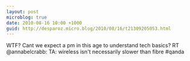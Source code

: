 ```yaml
---
layout: post
microblog: true
date: 2010-08-16 10:00 +1000
guid: http://desparoz.micro.blog/2010/08/16/t21309205053.html
---
```

WTF? Cant we expect a pm in this age to understand tech basics? RT @annabelcrabb: TA: wireless isn't necessarily slower than fibre #qanda

